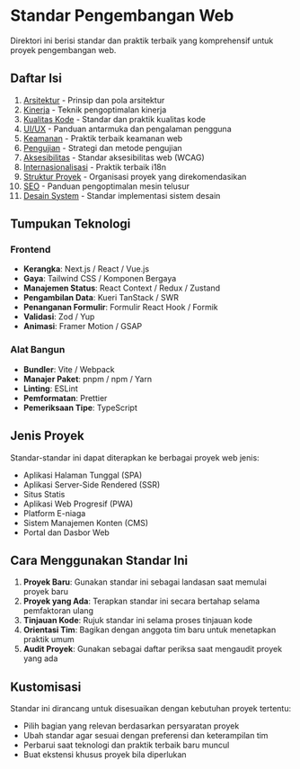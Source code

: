 # Standar Pengembangan Web 

Direktori ini berisi standar dan praktik terbaik yang komprehensif untuk proyek pengembangan web. 

## Daftar Isi 

1. [Arsitektur](architecture.md) - Prinsip dan pola arsitektur 
2. [Kinerja](performance.md) - Teknik pengoptimalan kinerja 
3. [Kualitas Kode](code-quality.md) - Standar dan praktik kualitas kode 
4. [UI/UX](ui-ux.md) - Panduan antarmuka dan pengalaman pengguna 
5. [Keamanan](security.md) - Praktik terbaik keamanan web 
6. [Pengujian](testing.md) - Strategi dan metode pengujian 
7. [Aksesibilitas](accessibility.md) - Standar aksesibilitas web (WCAG) 
8. [Internasionalisasi](internationalization.md) - Praktik terbaik i18n 
9. [Struktur Proyek](project-structure.md) - Organisasi proyek yang direkomendasikan 
10. [SEO](seo.md) - Panduan pengoptimalan mesin telusur 
11. [Desain System](design-system.md) - Standar implementasi sistem desain 

## Tumpukan Teknologi 

### Frontend 
- **Kerangka**: Next.js / React / Vue.js 
- **Gaya**: Tailwind CSS / Komponen Bergaya 
- **Manajemen Status**: React Context / Redux / Zustand 
- **Pengambilan Data**: Kueri TanStack / SWR 
- **Penanganan Formulir**: Formulir React Hook / Formik 
- **Validasi**: Zod / Yup 
- **Animasi**: Framer Motion / GSAP 

### Alat Bangun 
- **Bundler**: Vite / Webpack 
- **Manajer Paket**: pnpm / npm / Yarn 
- **Linting**: ESLint 
- **Pemformatan**: Prettier 
- **Pemeriksaan Tipe**: TypeScript 

## Jenis Proyek 

Standar-standar ini dapat diterapkan ke berbagai proyek web jenis: 

- Aplikasi Halaman Tunggal (SPA) 
- Aplikasi Server-Side Rendered (SSR) 
- Situs Statis 
- Aplikasi Web Progresif (PWA) 
- Platform E-niaga 
- Sistem Manajemen Konten (CMS) 
- Portal dan Dasbor Web 

## Cara Menggunakan Standar Ini 

1. **Proyek Baru**: Gunakan standar ini sebagai landasan saat memulai proyek baru 
2. **Proyek yang Ada**: Terapkan standar ini secara bertahap selama pemfaktoran ulang 
3. **Tinjauan Kode**: Rujuk standar ini selama proses tinjauan kode 
4. **Orientasi Tim**: Bagikan dengan anggota tim baru untuk menetapkan praktik umum 
5. **Audit Proyek**: Gunakan sebagai daftar periksa saat mengaudit proyek yang ada 

## Kustomisasi 

Standar ini dirancang untuk disesuaikan dengan kebutuhan proyek tertentu: 

- Pilih bagian yang relevan berdasarkan persyaratan proyek 
- Ubah standar agar sesuai dengan preferensi dan keterampilan tim 
- Perbarui saat teknologi dan praktik terbaik baru muncul
- Buat ekstensi khusus proyek bila diperlukan